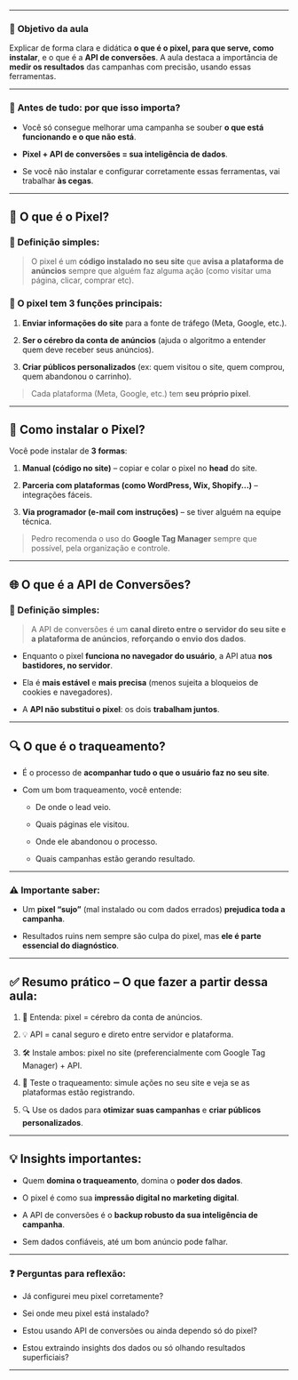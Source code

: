 
---
### 🎯 **Objetivo da aula**

Explicar de forma clara e didática **o que é o pixel, para que serve, como instalar**, e o que é a **API de conversões**. A aula destaca a importância de **medir os resultados** das campanhas com precisão, usando essas ferramentas.

---

### 🧠 **Antes de tudo: por que isso importa?**

- Você só consegue melhorar uma campanha se souber **o que está funcionando e o que não está**.
    
- **Pixel + API de conversões = sua inteligência de dados**.
    
- Se você não instalar e configurar corretamente essas ferramentas, vai trabalhar **às cegas**.
    

---

## 🔎 O que é o **Pixel**?

### 📌 Definição simples:

> O pixel é um **código instalado no seu site** que **avisa a plataforma de anúncios** sempre que alguém faz alguma ação (como visitar uma página, clicar, comprar etc).

### 🧠 O pixel tem 3 funções principais:

1. **Enviar informações do site** para a fonte de tráfego (Meta, Google, etc.).
    
2. **Ser o cérebro da conta de anúncios** (ajuda o algoritmo a entender quem deve receber seus anúncios).
    
3. **Criar públicos personalizados** (ex: quem visitou o site, quem comprou, quem abandonou o carrinho).
    

> Cada plataforma (Meta, Google, etc.) tem **seu próprio pixel**.

---

## 🧰 Como instalar o Pixel?

Você pode instalar de **3 formas**:

1. **Manual (código no site)** – copiar e colar o pixel no **head** do site.
    
2. **Parceria com plataformas (como WordPress, Wix, Shopify...)** – integrações fáceis.
    
3. **Via programador (e-mail com instruções)** – se tiver alguém na equipe técnica.
    

> Pedro recomenda o uso do **Google Tag Manager** sempre que possível, pela organização e controle.

---

## 🌐 O que é a **API de Conversões**?

### 📌 Definição simples:

> A API de conversões é um **canal direto entre o servidor do seu site e a plataforma de anúncios**, **reforçando o envio dos dados**.

- Enquanto o pixel **funciona no navegador do usuário**, a API atua **nos bastidores, no servidor**.
    
- Ela é **mais estável** e **mais precisa** (menos sujeita a bloqueios de cookies e navegadores).
    
- A **API não substitui o pixel**: os dois **trabalham juntos**.
    

---

## 🔍 O que é o **traqueamento**?

- É o processo de **acompanhar tudo o que o usuário faz no seu site**.
    
- Com um bom traqueamento, você entende:
    
    - De onde o lead veio.
        
    - Quais páginas ele visitou.
        
    - Onde ele abandonou o processo.
        
    - Quais campanhas estão gerando resultado.
        

---

### ⚠️ **Importante saber:**

- Um **pixel “sujo”** (mal instalado ou com dados errados) **prejudica toda a campanha**.
    
- Resultados ruins nem sempre são culpa do pixel, mas **ele é parte essencial do diagnóstico**.
    

---

## ✅ Resumo prático – O que fazer a partir dessa aula:

1. 🧠 Entenda: pixel = cérebro da conta de anúncios.
    
2. 💡 API = canal seguro e direto entre servidor e plataforma.
    
3. 🛠️ Instale ambos: pixel no site (preferencialmente com Google Tag Manager) + API.
    
4. 🧪 Teste o traqueamento: simule ações no seu site e veja se as plataformas estão registrando.
    
5. 🔍 Use os dados para **otimizar suas campanhas** e **criar públicos personalizados**.
    

---

## 💡 Insights importantes:

- Quem **domina o traqueamento**, domina o **poder dos dados**.
    
- O pixel é como sua **impressão digital no marketing digital**.
    
- A API de conversões é o **backup robusto da sua inteligência de campanha**.
    
- Sem dados confiáveis, até um bom anúncio pode falhar.
    

---

### ❓ Perguntas para reflexão:

- Já configurei meu pixel corretamente?
    
- Sei onde meu pixel está instalado?
    
- Estou usando API de conversões ou ainda dependo só do pixel?
    
- Estou extraindo insights dos dados ou só olhando resultados superficiais?
    

---

